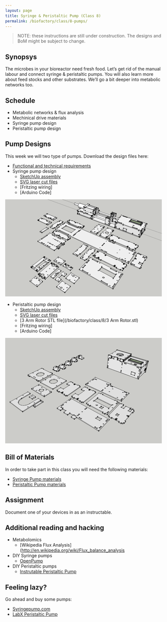 ```yaml
---
layout: page
title: Syringe & Peristaltic Pump (Class 8)
permalink: /biofactory/class/8-pumps/
---
```


> NOTE: these instructions are still under construction. The designs and BoM might be subject to change.

## Synopsys

The microbes in your bioreactor need fresh food. Let’s get rid of the manual labour and connect syringe & peristaltic pumps. You will also learn more about feed stocks and other substrates. We’ll go a bit deeper into metabolic networks too.

## Schedule

* Metabolic networks & flux analysis
* Mechinical drive materials
* Syringe pump design
* Peristaltic pump design

## Pump Designs

This week we will two type of pumps. Download the design files here:

* [Functional and technical requirements](/biofactory/class/8-pumps/requirements/)
* Syringe pump design
  * [SketchUp assembly](/biofactory/class/8/Syringe-Pump-Sketchup.skp)
  * [SVG laser cut files](/biofactory/class/8/Syringe-Pump-SVGs.zip)
  * [Fritzing wiring]
  * [Arduino Code]

![Syringe Pump](/biofactory/class/8/Syringe-Pump.png)

* Peristaltic pump design
  * [SketchUp assembly](/biofactory/class/8/Peristaltic-Pump-Sketchup.skp)
  * [SVG laser cut files](/biofactory/class/8/Peristaltic-Pump-SVGs.zip)
  * [3 Arm Rotor STL file](/biofactory/class/8/3 Arm Rotor.stl)
  * [Fritzing wiring]
  * [Arduino Code]

![Peristaltic Pump](/biofactory/class/8/Peristaltic-Pump.png)

## Bill of Materials

In order to take part in this class you will need the following materials:

* [Syringe Pump materials](/biofactory/class/8-pumps/syringe-pump-materials/)
* [Peristaltic Pump materials](/biofactory/class/8-pumps/peristaltic-pump-materials/)

## Assignment

Document one of your devices in as an instructable.

## Additional reading and hacking

* Metabolomics
  * [Wikipedia Flux Analysis](http://en.wikipedia.org/wiki/Flux_balance_analysis
* DIY Syringe pumps
  * [OpenPump](https://www.wevolver.com/gerrit.niezen/openpump---an-open-source-hardware-syringe-pump/openpump)
* DIY Peristaltic pumps
  * [Instrutable Peristaltic Pump](http://www.instructables.com/id/Inexpensive-easy-to-build-peristaltic-pump/)

## Feeling lazy?

Go ahead and buy some pumps:

* [Syringepump.com](http://www.syringepump.com/index.php)
* [LabX Peristaltic Pump](http://www.labx.com/pumps-peristaltic)

